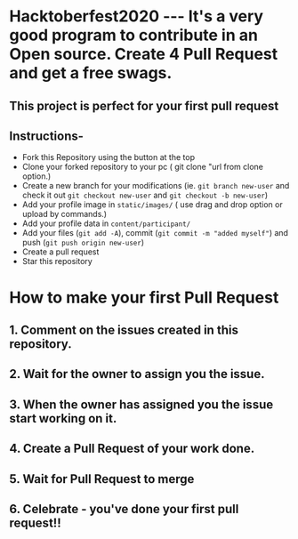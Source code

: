 # Hacktoberfest2020 --- It's a very good program to contribute in an Open source. Create 4 Pull Request and get a free swags.

## This project is perfect for your first pull request

## Instructions-

- Fork this Repository using the button at the top
- Clone your forked repository to your pc ( git clone "url from clone option.)
- Create a new branch for your modifications (ie. `git branch new-user` and check it out `git checkout new-user` and `git checkout -b new-user`)
- Add your profile image in `static/images/` ( use drag and drop option or upload by commands.)
- Add your profile data in `content/participant/`
- Add your files (`git add -A`), commit (`git commit -m "added myself"`) and push (`git push origin new-user`)
- Create a pull request
- Star this repository

# How to make your first Pull Request

## 1. Comment on the issues created in this repository.

## 2. Wait for the owner to assign you the issue.

## 3. When the owner has assigned you the issue start working on it.

## 4. Create a Pull Request of your work done.

## 5. Wait for Pull Request to merge

## 6. Celebrate - you've done your first pull request!!
